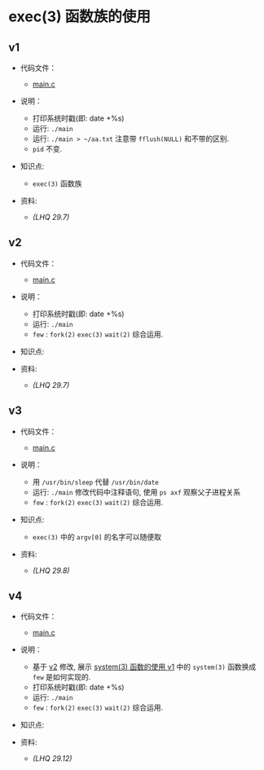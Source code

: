 # exec(3) 函数族的使用

## v1

- 代码文件：
  - [main.c](./v1/main.c)

- 说明：
  - 打印系统时戳(即: date +%s)
  - 运行: `./main`
  - 运行: `./main > ~/aa.txt` 注意带 `fflush(NULL)` 和不带的区别.
  - `pid` 不变.

- 知识点:
  - `exec(3)` 函数族

- 资料:
  - _(LHQ 29.7)_

## v2

- 代码文件：
  - [main.c](./v2/main.c)

- 说明：
  - 打印系统时戳(即: date +%s)
  - 运行: `./main`
  - `few` : `fork(2)` `exec(3)` `wait(2)` 综合运用.

- 知识点:

- 资料:
  - _(LHQ 29.7)_

## v3

- 代码文件：
  - [main.c](./v3/main.c)

- 说明：
  - 用 `/usr/bin/sleep` 代替 `/usr/bin/date`
  - 运行: `./main` 修改代码中注释语句, 使用 `ps axf` 观察父子进程关系
  - `few` : `fork(2)` `exec(3)` `wait(2)` 综合运用.

- 知识点:
  - `exec(3)` 中的 `argv[0]` 的名字可以随便取

- 资料:
  - _(LHQ 29.8)_

## v4

- 代码文件：
  - [main.c](./v4/main.c)

- 说明：
  - 基于 [v2](#v2) 修改, 展示 [system(3) 函数的使用 v1](../1115-use-system/README.md#v1) 中的
    `system(3)` 函数换成 `few` 是如何实现的.
  - 打印系统时戳(即: date +%s)
  - 运行: `./main`
  - `few` : `fork(2)` `exec(3)` `wait(2)` 综合运用.

- 知识点:

- 资料:
  - _(LHQ 29.12)_
